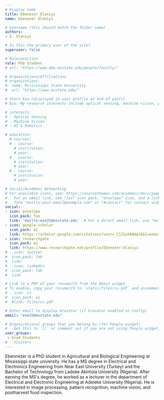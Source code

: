 ```yaml
---
# Display name
title: Ebenezer Olaniyi
name: Ebenezer Olaniyi

# Username (this should match the folder name)
authors:
- E. Olaniyi

# Is this the primary user of the site?
superuser: false

# Role/position
role: PhD Student
# url: "https://www.abe.msstate.edu/people/faculty/"

# Organizations/Affiliations
# organizations:
#- name: Mississippi State University
#  url: "https://www.msstate.edu/"

# Short bio (displayed in user profile at end of posts)
# bio: My research interests include optical sensing, machine vision, precision agriculture, food assessment and data analytics.

# interests:
# - Optical Sensing
# - Machine Vision
# - AI & Robotics

# education:
  # courses:
  # - course: 
    # institution: 
    # year: 
  # - course: 
    # institution: 
    # year: 
  # - course: 
    # institution:
    # year: 

# Social/Academic Networking
# For available icons, see: https://sourcethemes.com/academic/docs/page-builder/#icons
#   For an email link, use "fas" icon pack, "envelope" icon, and a link in the
#   form "mailto:your-email@example.com" or "#contact" for contact widget.
social:
- icon: envelope
  icon_pack: fas
  link: 'mailto:eoo35@msstate.edu'  # For a direct email link, use "mailto:eoo35@msstate.edu".
- icon: google-scholar
  icon_pack: ai
  link: https://scholar.google.com/citations?user=_C1Z2ykAAAAJ&hl=en&oi=ao 
- icon: researchgate
  icon_pack: ai
  link: https://www.researchgate.net/profile/Ebenezer-Olaniyi
# - icon: twitter
#  icon_pack: fab
#  link: 
# - icon: linkedin
#  icon_pack: fab
#  link: 

# Link to a PDF of your resume/CV from the About widget.
# To enable, copy your resume/CV to `static/files/cv.pdf` and uncomment the lines below.
# - icon: cv
#  icon_pack: ai
#  #link: files/cv.pdf

# Enter email to display Gravatar (if Gravatar enabled in Config)
email: "eoo35@msstate.edu"

# Organizational groups that you belong to (for People widget)
#   Set this to `[]` or comment out if you are not using People widget.
user_groups:
 - Grad Students
# - Visitors
---
```

Ebennezer is a PhD student in Agricultural and Biological Engineering at Mississippi state university. He has a MS degree in Electrical and Electronics Engineering from Near East University (Turkey) and the Bachelor of Technology from Ladoke Akintola University (Nigeria). After earning the MS's degree, he worked as a lecturer in the department of Electrical and Electronic Engineering at Adeleke University (Nigeria). He is interested in image processing, pattern recognition, machine vision, and postharvest food inspection. 
